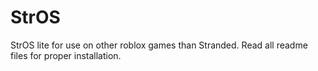 StrOS
=====

StrOS lite for use on other roblox games than Stranded. Read all readme files for proper installation. 
